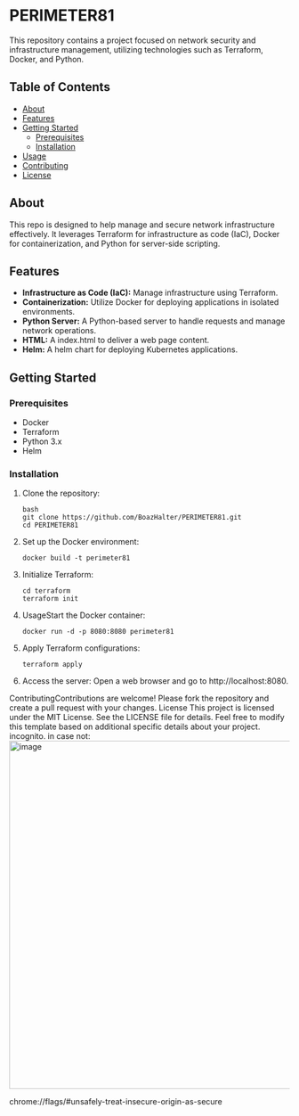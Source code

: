# PERIMETER81

This repository contains a project focused on network security and infrastructure management, utilizing technologies such as Terraform, Docker, and Python.

## Table of Contents
- [About](#about)
- [Features](#features)
- [Getting Started](#getting-started)
  - [Prerequisites](#prerequisites)
  - [Installation](#installation)
- [Usage](#usage)
- [Contributing](#contributing)
- [License](#license)

## About
This repo is designed to help manage and secure network infrastructure effectively. 
It leverages Terraform for infrastructure as code (IaC), Docker for containerization, and Python for server-side scripting.

## Features
- **Infrastructure as Code (IaC):** Manage infrastructure using Terraform.
- **Containerization:** Utilize Docker for deploying applications in isolated environments.
- **Python Server:** A Python-based server to handle requests and manage network operations.
- **HTML:** A index.html to deliver a web page content.
- **Helm:** A helm chart for deploying Kubernetes applications.
## Getting Started

### Prerequisites
- Docker
- Terraform
- Python 3.x
- Helm

### Installation
1. Clone the repository:
   ```
   bash
   git clone https://github.com/BoazHalter/PERIMETER81.git
   cd PERIMETER81
   ```
2. Set up the Docker environment:
   ```
   docker build -t perimeter81 
   ``` 
3. Initialize Terraform:
   ```
   cd terraform 
   terraform init 
   ```
4. UsageStart the Docker container:
   ```
   docker run -d -p 8080:8080 perimeter81 
   ```
5. Apply Terraform configurations:
   ```
   terraform apply
   ```
6. Access the server: 
Open a web browser and go to http://localhost:8080.

ContributingContributions are welcome! 
Please fork the repository and create a pull request with your changes.
License
This project is licensed under the MIT License. 
See the LICENSE file for details.
Feel free to modify this template based on additional specific details about your project.
incognito.
in case not:
<img width="625" alt="image" src="https://github.com/BoazHalter/PERIMETER81/assets/30419068/c8505ef9-58f9-4d66-b2ad-b5e83cf5a747">

chrome://flags/#unsafely-treat-insecure-origin-as-secure

